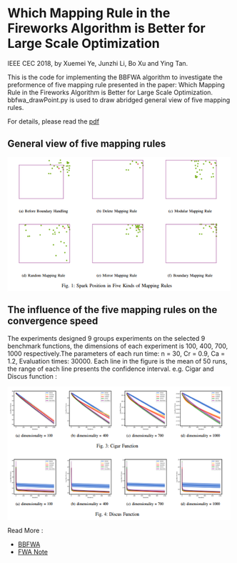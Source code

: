 # Which Mapping Rule in the Fireworks Algorithm is Better for Large Scale Optimization

IEEE CEC 2018, by Xuemei Ye, Junzhi Li, Bo Xu and Ying Tan. 

This is the code for implementing the BBFWA algorithm to investigate the preformence of five mapping rule presented in the paper: Which Mapping Rule in the Fireworks Algorithm is Better for Large Scale Optimization. bbfwa_drawPoint.py is used to draw abridged general view of five mapping rules. 

For details, please read the [pdf](http://nbviewer.jupyter.org/github/xuemei-ye/mapping-rule/blob/master/PID5339615.pdf)

## General view of five mapping rules

<html>
 <img src="https://github.com/xuemei-ye/mapping-rule/blob/master/Mapping%20Rule.PNG" width = "500" height = "300" alt="Cigar_Discus" align=center />
<!--在这里插入内容-->
</html>

## The influence of the five mapping rules on the convergence speed

The experiments designed 9 groups experiments on the selected 9 benchmark functions, the dimensions of each experiment is 100, 400, 700, 1000 respectively.The parameters of each run time: n = 30, Cr = 0.9, Ca = 1.2, Evaluation times: 30000.  Each line in the figure is the mean of 50 runs, the range of each line presents the confidence interval. e.g. Cigar and Discus function :

<html>
 <img src="https://github.com/xuemei-ye/mapping-rule/blob/master/Cigar_Discus.PNG" width = "500" height = "300" alt="Cigar_Discus" align=center />
<!--在这里插入内容-->
</html>

Read More :

- [BBFWA](http://www.cil.pku.edu.cn/research/fwa/publication/Li2018The.pdf)
- [FWA Note](https://zhuanlan.zhihu.com/p/34699945)


